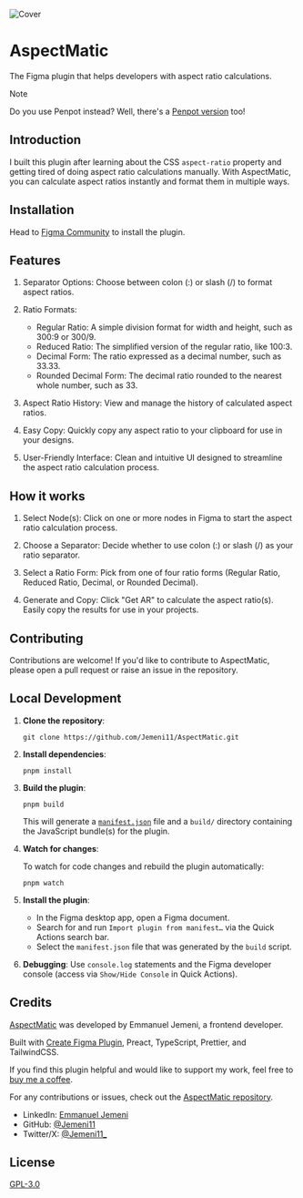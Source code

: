 ![Cover](https://github.com/user-attachments/assets/b38c3525-13d9-4d29-be8b-bfc2f7b141ce)

# AspectMatic

The Figma plugin that helps developers with aspect ratio calculations.

> [!NOTE]
>
> Do you use Penpot instead? Well, there's a [Penpot version](https://github.com/Jemeni11/AspectMatic-Penpot) too!

## Introduction

I built this plugin after learning about the CSS `aspect-ratio` property and getting tired of doing aspect ratio calculations manually. With AspectMatic, you can calculate aspect ratios instantly and format them in multiple ways.

## Installation

Head to [Figma Community](https://www.figma.com/community/plugin/1297912439687792545/aspectmatic) to install the plugin.

## Features

1. Separator Options: Choose between colon (:) or slash (/) to format aspect ratios.

2. Ratio Formats:

   - Regular Ratio: A simple division format for width and height, such as 300:9 or 300/9.
   - Reduced Ratio: The simplified version of the regular ratio, like 100:3.
   - Decimal Form: The ratio expressed as a decimal number, such as 33.33.
   - Rounded Decimal Form: The decimal ratio rounded to the nearest whole number, such as 33.

3. Aspect Ratio History: View and manage the history of calculated aspect ratios.

4. Easy Copy: Quickly copy any aspect ratio to your clipboard for use in your designs.

5. User-Friendly Interface: Clean and intuitive UI designed to streamline the aspect ratio calculation process.

## How it works

1. Select Node(s): Click on one or more nodes in Figma to start the aspect ratio calculation process.

2. Choose a Separator: Decide whether to use colon (:) or slash (/) as your ratio separator.

3. Select a Ratio Form: Pick from one of four ratio forms (Regular Ratio, Reduced Ratio, Decimal, or Rounded Decimal).

4. Generate and Copy: Click "Get AR" to calculate the aspect ratio(s). Easily copy the results for use in your projects.

## Contributing

Contributions are welcome! If you'd like to contribute to AspectMatic, please open a pull request or raise an issue in the repository.

## Local Development

1. **Clone the repository**:

   ```
   git clone https://github.com/Jemeni11/AspectMatic.git
   ```

2. **Install dependencies**:

   ```
   pnpm install
   ```

3. **Build the plugin**:

   ```
   pnpm build
   ```

   This will generate a [`manifest.json`](https://figma.com/plugin-docs/manifest/) file and a `build/` directory containing the JavaScript bundle(s) for the plugin.

4. **Watch for changes**:

   To watch for code changes and rebuild the plugin automatically:

   ```
   pnpm watch
   ```

5. **Install the plugin**:

   - In the Figma desktop app, open a Figma document.
   - Search for and run `Import plugin from manifest…` via the Quick Actions search bar.
   - Select the `manifest.json` file that was generated by the `build` script.

6. **Debugging**: Use `console.log` statements and the Figma developer console (access via `Show/Hide Console` in Quick Actions).

## Credits

[AspectMatic](https://www.figma.com/community/plugin/1297912439687792545/aspectmatic) was developed by Emmanuel Jemeni, a frontend developer.

Built with [Create Figma Plugin](https://yuanqing.github.io/create-figma-plugin/), Preact, TypeScript, Prettier, and TailwindCSS.

If you find this plugin helpful and would like to support my work, feel free to [buy me a coffee](https://www.buymeacoffee.com/jemeni11).

For any contributions or issues, check out the [AspectMatic repository](https://github.com/Jemeni11/AspectMatic).

- LinkedIn: [Emmanuel Jemeni](https://www.linkedin.com/in/emmanuel-jemeni)
- GitHub: [@Jemeni11](https://www.github.com/Jemeni11)
- Twitter/X: [@Jemeni11\_](https://twitter.com/Jemeni11_)

## License

[GPL-3.0](/LICENSE)
